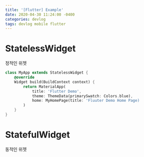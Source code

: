 ```yaml
---
title: '[Flutter] Example'
date: 2020-04-30 11:24:00 -0400
categories: devlog
tags: devlog mobile flutter
---
```


# StatelessWidget

정적인 위젯



```dart
class MyApp extends StatelessWidget {
    @override
    Widget build(BuildContext context) {
        return MaterialApp(
            title: 'Flutter Demo',
            theme: ThemeData(primarySwatch: Colors.blue),
            home: MyHomePage(title: 'Fluuter Demo Home Page)
        )
    }
}
```


# StatefulWidget

동적인 위젯

